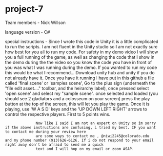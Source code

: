 # project-7

Team members - Nick Willson

language version - C#

special instructions - Since I wrote this code in Unity it is a little complicated to run the scripts. I am not fluent in the Unity studio so I am not exactly sure how best for
                  you all to run my code. For safety in my demo video I will show you a full running of the game, as well as changing the code that I show in the demo during the 
                  the video so you know the code you have in front of you was what I was running during the demo. If you wanted to run my code this would be what I recommend...
                  Download unity hub and unity if you do not already have it. Once you have it running I have put in this github a file called 'final scene' or 'samples scene',
                  Go to the plus sign (underneath the "file edit asset...." toolbar, and the heirarchy label), once pressed select 'open scene' and select my "sample scene". 
                  once selected and loaded (you should see 2 gladiators and a colosseum on your screen) press the play button at the top of the screen, this will let you play the game.
                  Once it is playing, use 'W A S D' keys and the 'UP DOWN LEFT RIGHT' arrows to control the respective players. First to 5 points wins.
                  
                  Now like I said I am not an expert on Unity so im sorry if the above instructions are confusing, i tried my best. IF you want to contact me during your review here
                  are some ways to contact me , @niwi2245@colorado.edu  and my phone number (913)626-6126. If i do not respond to your email right away don't be afraid to send me a quick
                  text and I will hop on my email or zoom ASAP.
